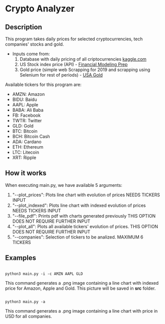 # Crypto Analyzer

## Description

This program takes daily prices for selected cryptocurrencies, tech companies' stocks and gold.

- Inputs come from:
    1. Database with daily pricing of all criptocurrencies [kaggle.com](kaggle.com)
    2. US Stock index price (API) - [Financial Modeling Prep](https://financialmodelingprep.com/)
    3. Gold price (simple web Scrapping for 2019 and scrapping using Selenium for rest of periods) - [USA Gold](https://www.usagold.com/reference/prices/goldhistory.php)

Available tickers for this program are:

- AMZN: Amazon
- BIDU: Baidu
- AAPL: Apple
- BABA: Ali Baba
- FB: Facebook
- TWTR: Twitter
- GLD: Gold
- BTC: Bitcoin
- BCH: Bitcoin Cash
- ADA: Cardano
- ETH: Ethereum
- LTC: Litecoin
- XRT: Ripple

## How it works

When executing main.py, we have available 5 arguments:

1. "--plot_prices": Plots line chart with evolution of prices NEEDS TICKERS INPUT
2. "--plot_indexed": Plots line chart with indexed evolution of prices NEEDS TICKERS INPUT
3. "--file_pdf": Prints pdf with charts generated previously THIS OPTION DOES NOT REQUIRE FURTHER INPUT
4. "--plot_all": Plots all available tickers' evolution of prices. THIS OPTION DOES NOT REQUIRE FURTHER INPUT
5. "--companies": Selection of tickers to be analized. MAXIMUM 6 TICKERS

## Examples

```

python3 main.py -i -c AMZN AAPL GLD

```
 
This command generates a .png image containing a line chart with indexed price for Amazon, Apple and Gold. This picture will be saved in **src** folder.

```

python3 main.py -a

```

This command generates a .png image containing a line chart with price in USD for all companies.
